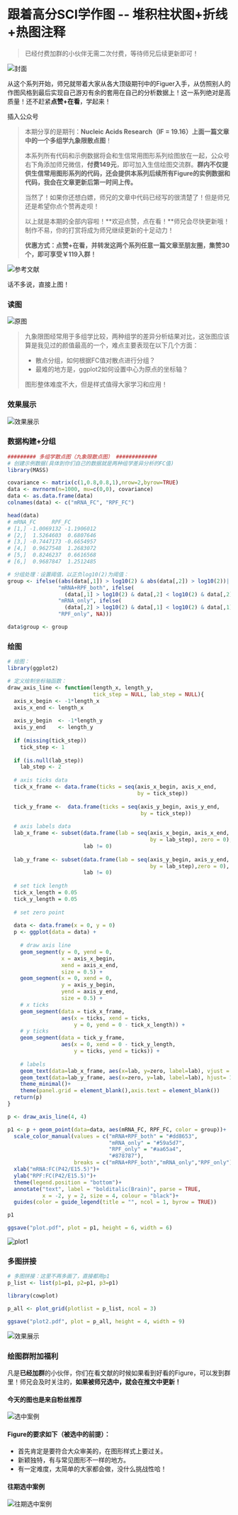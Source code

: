 # 跟着高分SCI学作图 -- 堆积柱状图+折线+热图注释

> 已经付费加群的小伙伴无需二次付费，等待师兄后续更新即可！

![封面](https://picgo-1312459003.cos.ap-shanghai.myqcloud.com/img/image-20220905224626692.png)

从这个系列开始，师兄就带着大家从各大顶级期刊中的Figuer入手，从仿照别人的作图风格到最后实现自己游刃有余的套用在自己的分析数据上！这一系列绝对是高质量！还不赶紧**点赞+在看**，学起来！

插入公众号

> 本期分享的是期刊：**Nucleic Acids Research（IF = 19.16）**上面一篇文章中的一个**多组学九象限散点图**！
>
> 本系列所有代码和示例数据将会和生信常用图形系列绘图放在一起，公众号右下角添加师兄微信，**付费149元**，即可加入生信绘图交流群。**群内不仅提供生信常用图形系列的代码，还会提供本系列后续所有Figure的实例数据和代码，我会在文章更新后第一时间上传。**
>
> 当然了！如果你还想白嫖，师兄的文章中代码已经写的很清楚了！但是师兄还是希望你点个赞再走呗！
>
> 以上就是本期的全部内容啦！**欢迎点赞，点在看！**师兄会尽快更新哦！制作不易，你的打赏将成为师兄继续更新的十足动力！
>
> **优惠方式：点赞+在看，并转发这两个系列任意一篇文章至朋友圈，集赞30个，即可享受￥119入群！**

![参考文献](https://picgo-1312459003.cos.ap-shanghai.myqcloud.com/img/image-20220905224824538.png)

话不多说，直接上图！

### 读图

![原图](https://picgo-1312459003.cos.ap-shanghai.myqcloud.com/img/image-20220905225018809.png)

> 九象限图经常用于多组学比较，两种组学的差异分析结果对比，这张图应该算是我见过的颜值最高的一个，难点主要表现在以下几个方面：
>
> - 散点分组，如何根据FC值对散点进行分组？
> - 最难的地方是，ggplot2如何设置中心为原点的坐标轴？
> 
> 图形整体难度不大，但是样式值得大家学习和应用！



### 效果展示

![效果展示](https://picgo-1312459003.cos.ap-shanghai.myqcloud.com/img/image-20220905230026057.png)



### 数据构建+分组

```R
######### 多组学散点图（九象限散点图） #############
# 创建示例数据(具体到你们自己的数据就是两种组学差异分析的FC值)
library(MASS)

covariance <- matrix(c(1,0.8,0.8,1),nrow=2,byrow=TRUE)
data <- mvrnorm(n=1000, mu=c(0,0), covariance)
data <- as.data.frame(data)
colnames(data) <- c("mRNA_FC", "RPF_FC")

head(data)
# mRNA_FC     RPF_FC
# [1,] -1.0069132 -1.1906012
# [2,]  1.5264603  0.6807646
# [3,] -0.7447173 -0.6654957
# [4,]  0.9627548  1.2683072
# [5,]  0.8246237  0.6616568
# [6,]  0.9687847  1.2512485

# 分组处理：设置阈值，以正负log10(2)为阈值：
group <- ifelse((abs(data[,1]) > log10(2) & abs(data[,2]) > log10(2))|(abs(data[,1]) < -log10(2) & abs(data[,2]) < -log10(2)),
                "mRNA+RPF_both", ifelse(
                  (data[,1] > log10(2) & data[,2] < log10(2) & data[,2] > -log10(2))|(data[,1] < -log10(2) & data[,2] < log10(2) & data[,2] > -log10(2)),
                "mRNA_only", ifelse(
                  (data[,2] > log10(2) & data[,1] < log10(2) & data[,1] > -log10(2))|(data[,2] < -log10(2) & data[,1] < log10(2) & data[,1] > -log10(2)),
                "RPF_only", NA)))

data$group <- group
```



### 绘图

```R
# 绘图：
library(ggplot2)

# 定义绘制坐标轴函数：
draw_axis_line <- function(length_x, length_y, 
                           tick_step = NULL, lab_step = NULL){
  axis_x_begin <- -1*length_x
  axis_x_end <- length_x
  
  axis_y_begin  <- -1*length_y
  axis_y_end    <- length_y
  
  if (missing(tick_step))
    tick_step <- 1
  
  if (is.null(lab_step))
    lab_step <- 2
  
  # axis ticks data
  tick_x_frame <- data.frame(ticks = seq(axis_x_begin, axis_x_end, 
                                         by = tick_step))
  
  tick_y_frame <-  data.frame(ticks = seq(axis_y_begin, axis_y_end, 
                                          by = tick_step))
  
  # axis labels data
  lab_x_frame <- subset(data.frame(lab = seq(axis_x_begin, axis_x_end, 
                                             by = lab_step), zero = 0), 
                        lab != 0)
  
  lab_y_frame <- subset(data.frame(lab = seq(axis_y_begin, axis_y_end,
                                             by = lab_step),zero = 0), 
                        lab != 0)
  
  # set tick length
  tick_x_length = 0.05
  tick_y_length = 0.05
  
  # set zero point
  
  data <- data.frame(x = 0, y = 0)
  p <- ggplot(data = data) +
    
    # draw axis line
    geom_segment(y = 0, yend = 0, 
                 x = axis_x_begin, 
                 xend = axis_x_end,
                 size = 0.5) + 
    geom_segment(x = 0, xend = 0, 
                 y = axis_y_begin, 
                 yend = axis_y_end,
                 size = 0.5) +
    # x ticks
    geom_segment(data = tick_x_frame, 
                 aes(x = ticks, xend = ticks, 
                     y = 0, yend = 0 - tick_x_length)) +
    # y ticks
    geom_segment(data = tick_y_frame, 
                 aes(x = 0, xend = 0 - tick_y_length, 
                     y = ticks, yend = ticks)) + 
    
    # labels
    geom_text(data=lab_x_frame, aes(x=lab, y=zero, label=lab), vjust = 1.5) +
    geom_text(data=lab_y_frame, aes(x=zero, y=lab, label=lab), hjust= 1.5) +
    theme_minimal()+
    theme(panel.grid = element_blank(),axis.text = element_blank())
  return(p)
}

p <- draw_axis_line(4, 4)

p1 <- p + geom_point(data=data, aes(mRNA_FC, RPF_FC, color = group))+
  scale_color_manual(values = c("mRNA+RPF_both" = "#dd8653", 
                                "mRNA_only" = "#59a5d7", 
                                "RPF_only" = "#aa65a4", 
                                "#878787"),
                     breaks = c("mRNA+RPF_both","mRNA_only","RPF_only"))+
  xlab("mRNA:FC(P42/E15.5)")+
  ylab("RPF:FC(P42/E15.5)")+
  theme(legend.position = "bottom")+
  annotate("text", label = "bolditalic(Brain)", parse = TRUE, 
           x = -2, y = 2, size = 4, colour = "black")+
  guides(color = guide_legend(title = "", ncol = 1, byrow = TRUE))

p1

ggsave("plot.pdf", plot = p1, height = 6, width = 6)
```

![plot1](https://picgo-1312459003.cos.ap-shanghai.myqcloud.com/img/image-20220905230259100.png)

### 多图拼接

```R
# 多图拼接：这里不再多画了，直接都用p1
p_list <- list(p1=p1, p2=p1, p3=p1)

library(cowplot)

p_all <- plot_grid(plotlist = p_list, ncol = 3)

ggsave("plot2.pdf", plot = p_all, height = 4, width = 9)
```

![效果展示](https://picgo-1312459003.cos.ap-shanghai.myqcloud.com/img/image-20220905230026057.png)

### 绘图群附加福利

凡是**已经加群**的小伙伴，你们在看文献的时候如果看到好看的Figure，可以发到群里！师兄会及时关注的，**如果被师兄选中，就会在推文中更新！**

#### 今天的图也是来自粉丝推荐

![选中案例](https://picgo-1312459003.cos.ap-shanghai.myqcloud.com/img/image-20220905230648635.png)

#### **Figure的要求如下（被选中的前提）：**

- 首先肯定是要符合大众审美的，在图形样式上要过关。
- 新颖独特，有与常见图形不一样的地方。
- 有一定难度，太简单的大家都会做，没什么挑战性哈！

#### 往期选中案例

![往期选中案例](https://picgo-1312459003.cos.ap-shanghai.myqcloud.com/img/image-20220828213019162.png)
